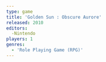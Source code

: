 ```yaml
---
type: game
title: 'Golden Sun : Obscure Aurore'
released: 2010
editors: 
  -Nintendo
players: 1
genres:
  - 'Role Playing Game (RPG)'
---
```

